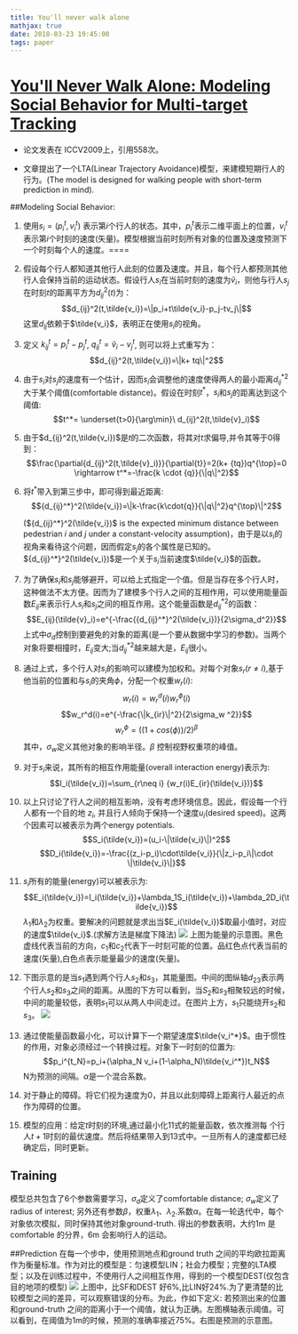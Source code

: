 ```yaml
---
title: You'll never walk alone
mathjax: true
date: 2018-03-23 19:45:00
tags: paper
---
```

# [You'll Never Walk Alone: Modeling Social Behavior for Multi-target Tracking](http://vision.cse.psu.edu/courses/Tracking/vlpr12/PellegriniNeverWalkAlone.pdf)
* 论文发表在 ICCV2009上，引用558次。

* 文章提出了一个LTA(Linear Trajectory Avoidance)模型，来建模短期行人的行为。(The model is designed for walking people with short-term prediction in mind).

##Modeling Social Behavior:

1. 使用$s_i = (p_i^t, v_i^t)$ 表示第$i$个行人的状态。其中，$p_i^t$表示二维平面上的位置，$v_i^t$表示第$i$个时刻的速度(矢量)。模型根据当前时刻所有对象的位置及速度预测下一个时刻每个人的速度。====
2. 假设每个行人都知道其他行人此刻的位置及速度。并且，每个行人都预测其他行人会保持当前的运动状态。假设行人$s_i$在当前时刻的速度为$\tilde{v}_i$，则他与行人$s_j$在时刻$t$的距离平方为$d_{ij}^2(t)$为： $$d_{ij}^2(t,\tilde{v_i})=\|p_i+t\tilde{v_i}-p_j-tv_j\|$$
这里$d_{ij}$依赖于$\tilde{v_i}$，表明正在使用$s_i$的视角。
3. 定义 $k_{ij}^t = p_i^t-p_j^t$, $q_{ij}^t =\tilde{v}_i-v_j^t$, 则可以将上式重写为：$$d_{ij}^2(t,\tilde{v_i})=\|k+  tq\|^2$$
4. 由于$s_i$对$s_j$的速度有一个估计，因而$s_i$会调整他的速度使得两人的最小距离${d_{ij}^*}^2$大于某个阈值(comfortable distance)。假设在时刻$t^*$，$s_i$和$s_j$的距离达到这个阈值:$$t^*= \underset{t>0}{\arg\min}\ d_{ij}^2(t,\tilde{v}_i)$$
5. 由于$d_{ij}^2(t,\tilde{v_i})$是$t$的二次函数，将其对$t$求偏导,并令其等于$0$得到：$$\frac{\partial{d_{ij}^2(t,\tilde{v}_i)}}{\partial{t}}=2(k+ {tq})q^{\top}=0 \rightarrow t^*=-\frac{k \cdot {q}}{\|q\|^2}$$
6. 将$t^*$带入到第三步中，即可得到最近距离: $${d_{ij}^*}^2(\tilde{v_i})=\|k-\frac{k\cdot{q}}{\|q\|^2}q^{\top}\|^2$$

    (${d_{ij}^*}^2(\tilde{v_i})$ is the expected minimum distance between pedestrian $i$ and $j$ under a constant-velocity assumption)，由于是以$s_i$的视角来看待这个问题，因而假定$s_j$的各个属性是已知的。${d_{ij}^*}^2(\tilde{v_i})$是一个关于$s_i$当前速度$\tilde{v_i}$的函数。
7. 为了确保$s_i$和$s_j$能够避开，可以给上式指定一个值。但是当存在多个行人时，这种做法不太方便。因而为了建模多个行人之间的互相作用，可以使用能量函数$E_{ij}$来表示行人$s_i$和$s_j$之间的相互作用。这个能量函数是${d_{ij}^*}^2$的函数：$$E_{ij}(\tilde{v}_i)=e^{-\frac{{d_{ij}^*}^2(\tilde{v_i})}{2\sigma_d^2}}$$
上式中$\sigma_d$控制到要避免的对象的距离(是一个要从数据中学习的参数)。当两个对象将要相撞时，$E_{ij}$变大;当${d_{ij}^*}^2$越来越大是，$E_{ij}$很小。
8. 通过上式，多个行人对$s_i$的影响可以建模为加权和。对每个对象$s_r(r\neq i)$,基于他当前的位置和与$s_i$的夹角$\phi$，分配一个权重$w_r(i)$: $$w_r(i)=w_r^d(i)w_r^\phi(i)$$ $$w_r^d(i)=e^{-\frac{\|k_{ir}\|^2}{2\sigma_w ^2}}$$ $$w_r^{\phi}=((1+cos(\phi))/2)^{\beta}$$ 其中，$\sigma_w$定义其他对象的影响半径。$\beta$ 控制视野权重项的峰值。
9. 对于$s_i$来说，其所有的相互作用能量(overall interaction energy)表示为: $$I_i(\tilde{v_i})=\sum_{r\neq i} {w_r(i)E_{ir}(\tilde{v_i})}$$
10. 以上只讨论了行人之间的相互影响，没有考虑环境信息。因此，假设每一个行人都有一个目的地 $z_i$, 并且行人倾向于保持一个速度$u_i$(desired speed)。这两个因素可以被表示为两个energy potentials.$$S_i(\tilde{v_i})=(u_i-\|\tilde{v_i}\|)^2$$ $$D_i(\tilde{v_i})=-\frac{(z_i-p_i)\cdot\tilde{v_i}}{\|z_i-p_i\|\cdot \|\tilde{v_i}\|}$$
11. $s_i$所有的能量(energy)可以被表示为: $$E_i(\tilde{v_i})=I_i(\tilde{v_i})+\lambda_1S_i(\tilde{v_i})+\lambda_2D_i(\tilde{v_i})$$
$\lambda_1$和$\lambda_2$为权重。要解决的问题就是求出当$E_i(\tilde{v_i})$取最小值时，对应的速度$\tilde{v_i}$.(求解方法是梯度下降法)
![](15214261731616.jpg)
上图为能量的示意图。黑色虚线代表当前的方向，$c_1$和$c_2$代表下一时刻可能的位置。品红色点代表当前的速度(矢量),白色点表示能量最少的速度(矢量)。
12. 下图示意的是当$s_1$遇到两个行人$s_2$和$s_3$，其能量图。中间的图纵轴$d_{23}$表示两个行人$s_2$和$s_3$之间的距离。从图的下方可以看到，当$S_2$和$s_3$相聚较远的时候，中间的能量较低，表明$s_1$可以从两人中间走过。在图片上方，$s_1$只能绕开$s_2$和$s_3$。
![](15214282365054.jpg)
13. 通过使能量函数最小化，可以计算下一个期望速度$\tilde{v_i^*}$。由于惯性的作用，对象必须经过一个转换过程。对象下一时刻的位置为: $$p_i^{t_N}=p_i+(\alpha_N v_i+(1-\alpha_N)\tilde{v_i^*})t_N$$ 
N为预测的间隔。$\alpha$是一个混合系数。
14. 对于静止的障碍。将它们视为速度为0，并且以此刻障碍上距离行人最近的点作为障碍的位置。
15. 模型的应用：给定$t$时刻的环境,通过最小化11式的能量函数，依次推测每    个行人$t+1$时刻的最优速度。然后将结果带入到13式中。一旦所有人的速度都已经确定后，同时更新。

## Training
模型总共包含了6个参数需要学习，${\sigma}_d$定义了comfortable distance; ${\sigma}_w$定义了radius of interest; 另外还有参数$\beta$，权重$\lambda_1$、$\lambda_2$.系数$\alpha$。在每一轮迭代中，每个对象依次模拟，同时保持其他对象ground-truth. 得出的参数表明，大约1m 是comfortable 的分界，6m 会影响行人的运动。

##Prediction
在每一个步中，使用预测地点和ground truth 之间的平均欧拉距离作为衡量标准。作为对比的模型是：匀速模型LIN；社会力模型；完整的LTA模型；以及在训练过程中，不使用行人之间相互作用，得到的一个模型DEST(仅包含目的地项的模型)
![](15214628479966.jpg)
上图中，比SF和DEST 好6%,比LIN好24%.为了更清楚的比较模型之间的差异，可以观察错误的分布。为此，作如下定义: 若预测出来的位置和ground-truth 之间的距离小于一个阈值，就认为正确。左图横轴表示阈值。可以看到，在阈值为1m的时候，预测的准确率接近75%。右图是预测的示意图。


